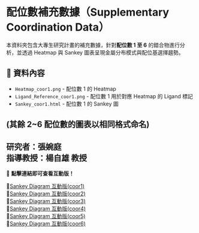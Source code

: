 # 配位數補充數據（Supplementary Coordination Data）

本資料夾包含大專生研究計畫的補充數據，針對**配位數 1 至 6** 的錯合物進行分析，並透過 Heatmap 與 Sankey 圖表呈現金屬分布模式與配位基選擇趨勢。

## 📂 資料內容
- `Heatmap_coor1.png` - 配位數 1 的 Heatmap
- `Ligand_Reference_coor1.png` - 配位數 1 用於對應 Heatmap 的 Ligand 標記
- `Sankey_coor1.html` - 配位數 1 的 Sankey 圖

(其餘 2~6 配位數的圖表以相同格式命名)
---
  **研究者**：張婉庭  
  **指導教授**：楊自雄 教授  
---
📌 **點擊連結即可查看互動版！**

🔹[Sankey Diagram 互動版(coor1)](https://tyanglab-nthu.github.io/Supplementary_Coordination_Data/Sankey_coor1.html)  
🔹[Sankey Diagram 互動版(coor2)](https://tyanglab-nthu.github.io/Supplementary_Coordination_Data/Sankey_coor2.html)  
🔹[Sankey Diagram 互動版(coor3)](https://tyanglab-nthu.github.io/Supplementary_Coordination_Data/Sankey_coor3.html)  
🔹[Sankey Diagram 互動版(coor4)](https://tyanglab-nthu.github.io/Supplementary_Coordination_Data/Sankey_coor4.html)  
🔹[Sankey Diagram 互動版(coor5)](https://tyanglab-nthu.github.io/Supplementary_Coordination_Data/Sankey_coor5.html)  
🔹[Sankey Diagram 互動版(coor6)](https://tyanglab-nthu.github.io/Supplementary_Coordination_Data/Sankey_coor6.html)  
